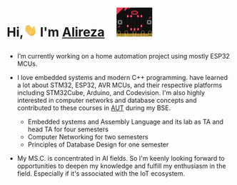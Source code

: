 # <p> Hi,<img src="https://raw.githubusercontent.com/ABSphreak/ABSphreak/master/gifs/Hi.gif" width="30px" /> I'm <a href="https://github.com/A-R-S-D/">Alireza</a> &nbsp;&nbsp; <img width="80" src="https://github.com/A-R-S-D/A-R-S-D/blob/49d66e2721eef583be6cde61ff187c15a3be4ea4/resources/gifs/helloGreetingsMicroBits.gif"> </p>
- I’m currently working on a home automation project using mostly ESP32 MCUs.
- I love embedded systems and modern C++ programming. have learned a lot about STM32, ESP32, AVR MCUs, and their respective platforms including STM32Cube, Arduino, and Codevision. I'm also highly interested in computer networks and database concepts and contributed to these courses in <a href="https://aut.ac.ir/en/">AUT</a> during my BSE.
  - Embedded systems and Assembly Language and its lab as TA and head TA for four semesters
  - Computer Networking for two semesters
  - Principles of Database Design for one semester

- My MS.C. is concentrated in AI fields. So I'm keenly looking forward to opportunities to deepen my knowledge and fulfill my enthusiasm in the field. Especially if it's associated with the IoT ecosystem.


<!-- <p  align="left"><img src="https://visitor-badge.glitch.me/badge?page_id=A-R-S-D.readme.md&left_color=green&right_color=red" alt="visitor badge"/>
                 -->
